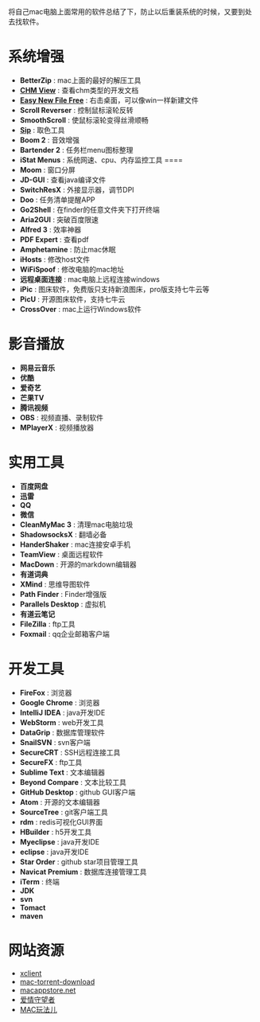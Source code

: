 将自己mac电脑上面常用的软件总结了下，防止以后重装系统的时候，又要到处去找软件。

# 系统增强

* **BetterZip** : mac上面的最好的解压工具
* **[CHM View](https://itunes.apple.com/cn/app/id449814591?mt=12)** : 查看chm类型的开发文档
* **[Easy New File Free](https://itunes.apple.com/cn/app/easy-new-file/id1162194131?mt=12)** : 右击桌面，可以像win一样新建文件
* **Scroll Reverser** : 控制鼠标滚轮反转
* **SmoothScroll** : 使鼠标滚轮变得丝滑顺畅
* **[Sip](http://sipapp.io/)** : 取色工具
* **Boom 2** : 音效增强
* **Bartender 2** : 任务栏menu图标整理
* **iStat Menus** : 系统网速、cpu、内存监控工具 ====
* **Moom** : 窗口分屏
* **JD-GUI** : 查看java编译文件
* **SwitchResX** : 外接显示器，调节DPI
* **Doo** : 任务清单提醒APP
* **Go2Shell** : 在finder的任意文件夹下打开终端
* **Aria2GUI** : 突破百度限速
* **Alfred 3** : 效率神器
* **PDF Expert** : 查看pdf
* **Amphetamine** : 防止mac休眠
* **iHosts** : 修改host文件
* **WiFiSpoof** : 修改电脑的mac地址
* **远程桌面连接** : mac电脑上远程连接windows
* **iPic** : 图床软件，免费版只支持新浪图床，pro版支持七牛云等
* **PicU** : 开源图床软件，支持七牛云
* **CrossOver** : mac上运行Windows软件


# 影音播放

* **网易云音乐**
* **优酷**
* **爱奇艺**
* **芒果TV**
* **腾讯视频**
* **OBS** : 视频直播、录制软件
* **MPlayerX** : 视频播放器

# 实用工具

* **百度网盘**
* **迅雷**
* **QQ**
* **微信**
* **CleanMyMac 3** : 清理mac电脑垃圾
* **ShadowsocksX** : 翻墙必备
* **HanderShaker** : mac连接安卓手机
* **TeamView** : 桌面远程软件
* **MacDown** : 开源的markdown编辑器
* **有道词典**
* **XMind** : 思维导图软件
* **Path Finder** : Finder增强版
* **Parallels Desktop** : 虚拟机
* **有道云笔记**
* **FileZilla** : ftp工具
* **Foxmail** : qq企业邮箱客户端

# 开发工具

* **FireFox** : 浏览器
* **Google Chrome** : 浏览器
* **IntelliJ IDEA** : java开发IDE
* **WebStorm** : web开发工具
* **DataGrip** : 数据库管理软件
* **SnailSVN** : svn客户端
* **SecureCRT** : SSH远程连接工具
* **SecureFX** : ftp工具
* **Sublime Text** : 文本编辑器
* **Beyond Compare** : 文本比较工具
* **GitHub Desktop** : github GUI客户端
* **Atom** : 开源的文本编辑器
* **SourceTree** : git客户端工具
* **rdm** : redis可视化GUI界面
* **HBuilder** : h5开发工具
* **Myeclipse** : java开发IDE
* **eclipse** : java开发IDE
* **Star Order** : github star项目管理工具
* **Navicat Premium** : 数据库连接管理工具
* **iTerm** : 终端
* **JDK**
* **svn**
* **Tomact**
* **maven**


# 网站资源
* [xclient](http://xclient.info/)
* [mac-torrent-download](http://mac-torrent-download.net/)
* [macappstore.net](https://www.macappstore.net/)
* [爱情守望者](https://www.waitsun.com/)
* [MAC玩法儿](https://www.waerfa.com/)

